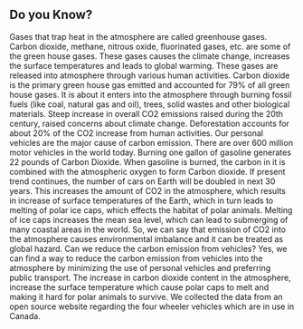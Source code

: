 ## Do you Know?
Gases that trap heat in the atmosphere are called greenhouse gases. 
Carbon dioxide, methane, nitrous oxide, fluorinated gases, etc. are some of the green house gases. These gases causes the climate change, increases the surface temperatures and leads to global warming.
These gases are released into atmosphere through various human activities.
Carbon dioxide is the primary green house gas emitted and accounted for 79% of all green house gases. It is about it enters into the atmosphere through burning fossil fuels (like coal, natural gas and oil), trees, solid wastes and other biological materials.
Steep increase in overall CO2 emissions raised during the 20th century, raised concerns about climate change.
Deforestation accounts for about 20% of the CO2 increase from human activities.
Our personal vehicles are the major cause of carbon emission.
There are over 600 million motor vehicles in the world today.
Burning one gallon of gasoline generates 22 pounds of Carbon Dioxide. When gasoline is burned, the carbon in it is combined with the atmospheric oxygen to form Carbon dioxide.
If present trend continues, the number of cars on Earth will be doubled in next 30 years.
This increases the amount of CO2 in the atmosphere, which results in increase of surface temperatures of the Earth, which in turn leads to melting of polar ice caps, which effects the habitat of polar animals.
Melting of ice caps increases the mean sea level, which can lead to submerging of many coastal areas in the world.
So, we can say that emission of CO2 into the atmosphere causes environmental imbalance and it can be treated as global hazard.
Can we reduce the carbon emission from vehicles?
Yes, we can find a way to reduce the carbon emission from vehicles into the atmosphere by minimizing the use of personal vehicles and preferring public transport.
The increase in carbon dioxide content in the atmosphere, increase the surface temperature which cause polar caps to melt and making it hard for polar animals to survive.
We collected the data from an open source website regarding the four wheeler vehicles which are in use in Canada.

